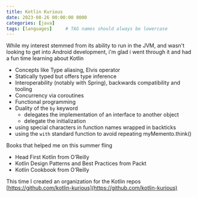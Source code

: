 ```yaml
---
title: Kotlin Kurious
date: 2023-08-26 00:00:00 0000
categories: [java]
tags: [languages]     # TAG names should always be lowercase
---
```


While my interest stemmed from its ability to run in the JVM, and wasn't looking to get into Android development, i'm glad i went through it and had a fun time learning about Kotlin
-  Concepts like Type aliasing, Elvis operator
-  Statically typed but offers type inference
-  Interoperability (notably with Spring), backwards compatibility and tooling
-  Concurrency via coroutines
-  Functional programming
-  Duality of the `by` keyword 
      - delegates the implementation of an interface to another object
      - delegate the initialization
- using special characters in function names wrapped in backticks
- using the `with` standard function to avoid repeating myMemento.think()
	  

Books that helped me on this summer fling

-  Head First Kotlin from O’Reilly 
-  Kotlin Design Patterns and Best Practices from Packt
-  Kotlin Cookbook from O’Reilly


This time I created an organization for the Kotlin repos [https://github.com/kotlin-kurious](https://github.com/kotlin-kurious)
